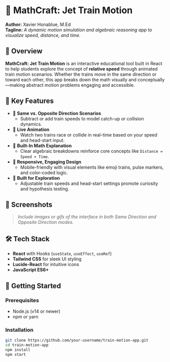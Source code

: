 # 🚆 MathCraft: Jet Train Motion

**Author:** Xavier Honablue, M.Ed  
**Tagline:** _A dynamic motion simulation and algebraic reasoning app to visualize speed, distance, and time._

## 🎯 Overview

**MathCraft: Jet Train Motion** is an interactive educational tool built in React to help students explore the concept of **relative speed** through animated train motion scenarios. Whether the trains move in the same direction or toward each other, this app breaks down the math visually and conceptually—making abstract motion problems engaging and accessible.

## 🧠 Key Features

- 🔁 **Same vs. Opposite Direction Scenarios**
  - Subtract or add train speeds to model catch-up or collision dynamics.
- 🎥 **Live Animation**
  - Watch two trains race or collide in real-time based on your speed and head-start input.
- 🧮 **Built-In Math Explanation**
  - Clear algebraic breakdowns reinforce core concepts like `Distance = Speed × Time`.
- 🎨 **Responsive, Engaging Design**
  - Mobile-friendly with visual elements like emoji trains, pulse markers, and color-coded logic.
- 🧩 **Built for Exploration**
  - Adjustable train speeds and head-start settings promote curiosity and hypothesis testing.

## 📸 Screenshots

> _Include images or gifs of the interface in both Same Direction and Opposite Direction modes._

## 🛠️ Tech Stack

- **React** with Hooks (`useState`, `useEffect`, `useRef`)
- **Tailwind CSS** for sleek UI styling
- **Lucide-React** for intuitive icons
- **JavaScript ES6+**

## 🚀 Getting Started

### Prerequisites

- Node.js (v14 or newer)
- npm or yarn

### Installation

```bash
git clone https://github.com/your-username/train-motion-app.git
cd train-motion-app
npm install
npm start
